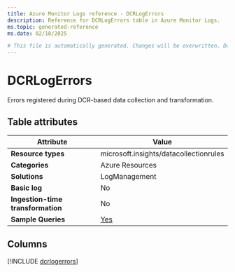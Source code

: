 ```yaml
---
title: Azure Monitor Logs reference - DCRLogErrors
description: Reference for DCRLogErrors table in Azure Monitor Logs.
ms.topic: generated-reference
ms.date: 02/18/2025

# This file is automatically generated. Changes will be overwritten. Do not change this file directly.
---
```


# DCRLogErrors

Errors registered during DCR-based data collection and transformation.


## Table attributes

|Attribute|Value|
|---|---|
|**Resource types**|microsoft.insights/datacollectionrules|
|**Categories**|Azure Resources|
|**Solutions**| LogManagement|
|**Basic log**|No|
|**Ingestion-time transformation**|No|
|**Sample Queries**|[Yes](/azure/azure-monitor/reference/queries/dcrlogerrors)|



## Columns
  
[!INCLUDE [dcrlogerrors](~/reusable-content/ce-skilling/azure/includes/azure-monitor/reference/tables/dcrlogerrors-include.md)]
